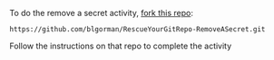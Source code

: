 To do the remove a secret activity, [fork this repo](https://github.com/blgorman/RescueYourGitRepo-RemoveASecret.git):

```https
https://github.com/blgorman/RescueYourGitRepo-RemoveASecret.git
```  

Follow the instructions on that repo to complete the activity